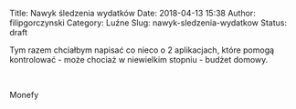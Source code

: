 Title: Nawyk śledzenia wydatków
Date: 2018-04-13 15:38
Author: filipgorczynski
Category: Luźne
Slug: nawyk-sledzenia-wydatkow
Status: draft

Tym razem chciałbym napisać co nieco o 2 aplikacjach, które pomogą kontrolować - może chociaż w niewielkim stopniu - budżet domowy.

 

Monefy

 

